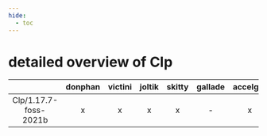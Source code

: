```yaml
---
hide:
  - toc
---
```


detailed overview of Clp
========================

| |donphan|victini|joltik|skitty|gallade|accelgor|swalot|doduo|
| :---: | :---: | :---: | :---: | :---: | :---: | :---: | :---: | :---: |
|Clp/1.17.7-foss-2021b|x|x|x|x|-|x|x|x|
